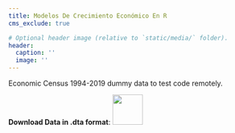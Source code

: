 ```yaml
---
title: Modelos De Crecimiento Económico En R
cms_exclude: true

# Optional header image (relative to `static/media/` folder).
header:
  caption: ''
  image: ''
---
```


Economic Census 1994-2019 dummy data to test code remotely.

<p> <b>Download Data in .dta format</b>:  <a href="https://www.dropbox.com/scl/fo/q0vdlc3mwqmezqu914a3f/h?rlkey=otkg2odesc3xhl19n6xa0k6ro&dl=0"> <img style='display:inline;' src='https://upload.wikimedia.org/wikipedia/commons/f/f5/Stata_2015_logo.gif' width="60" height="60" /> </a> </p>
